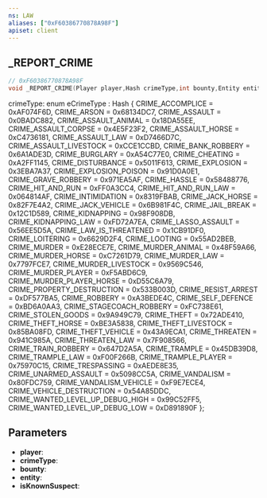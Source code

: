 ```yaml
---
ns: LAW
aliases: ["0xF60386770878A98F"]
apiset: client
---
```

## _REPORT_CRIME

```c
// 0xF60386770878A98F
void _REPORT_CRIME(Player player,Hash crimeType,int bounty,Entity entity,BOOL isKnownSuspect);
```

crimeType:
enum eCrimeType : Hash
{
	CRIME_ACCOMPLICE = 0xAF074F6D,
	CRIME_ARSON = 0x68134DC7,
	CRIME_ASSAULT = 0x0BADC882,
	CRIME_ASSAULT_ANIMAL = 0x18DA55EE,
	CRIME_ASSAULT_CORPSE = 0x4E5F23F2,
	CRIME_ASSAULT_HORSE = 0xC4736181,
	CRIME_ASSAULT_LAW = 0xD7466D7C,
	CRIME_ASSAULT_LIVESTOCK = 0xCCE1CCBD,
	CRIME_BANK_ROBBERY = 0x6A1ADE3D,
	CRIME_BURGLARY = 0xA54C77E0,
	CRIME_CHEATING = 0xA2FF1145,
	CRIME_DISTURBANCE = 0x5011F613,
	CRIME_EXPLOSION = 0x3EBA7A37,
	CRIME_EXPLOSION_POISON = 0x91D0A0E1,
	CRIME_GRAVE_ROBBERY = 0x971EA5AF,
	CRIME_HASSLE = 0x58488776,
	CRIME_HIT_AND_RUN = 0xFF0A3CC4,
	CRIME_HIT_AND_RUN_LAW = 0x064814AF,
	CRIME_INTIMIDATION = 0x8319FBAB,
	CRIME_JACK_HORSE = 0x82F7E4A2,
	CRIME_JACK_VEHICLE = 0x6B981F4C,
	CRIME_JAIL_BREAK = 0x12C1D589,
	CRIME_KIDNAPPING = 0x98F908DB,
	CRIME_KIDNAPPING_LAW = 0xFD72A7EA,
	CRIME_LASSO_ASSAULT = 0x56EE5D5A,
	CRIME_LAW_IS_THREATENED = 0x1CB91DF0,
	CRIME_LOITERING = 0x6629D2F4,
	CRIME_LOOTING = 0x55AD2BEB,
	CRIME_MURDER = 0xE28ECE7E,
	CRIME_MURDER_ANIMAL = 0x48F59A66,
	CRIME_MURDER_HORSE = 0xC7261D79,
	CRIME_MURDER_LAW = 0x7797FCE7,
	CRIME_MURDER_LIVESTOCK = 0x9569C546,
	CRIME_MURDER_PLAYER = 0xF5ABD6C9,
	CRIME_MURDER_PLAYER_HORSE = 0xD55C6A79,
	CRIME_PROPERTY_DESTRUCTION = 0x533B003D,
	CRIME_RESIST_ARREST = 0xDF577BA5,
	CRIME_ROBBERY = 0xA3BEDE4C,
	CRIME_SELF_DEFENCE = 0xBD6A0AA3,
	CRIME_STAGECOACH_ROBBERY = 0xFC738E61,
	CRIME_STOLEN_GOODS = 0x9A949C79,
	CRIME_THEFT = 0x72ADE410,
	CRIME_THEFT_HORSE = 0xBE3A5838,
	CRIME_THEFT_LIVESTOCK = 0x85BA08FD,
	CRIME_THEFT_VEHICLE = 0x43A9ECA1,
	CRIME_THREATEN = 0x941C985A,
	CRIME_THREATEN_LAW = 0x7F908566,
	CRIME_TRAIN_ROBBERY = 0x647D2A5A,
	CRIME_TRAMPLE = 0x45DB39D8,
	CRIME_TRAMPLE_LAW = 0xF00F266B,
	CRIME_TRAMPLE_PLAYER = 0x75970C15,
	CRIME_TRESPASSING = 0xAEDE8E35,
	CRIME_UNARMED_ASSAULT = 0x5098CC5A,
	CRIME_VANDALISM = 0x80FDC759,
	CRIME_VANDALISM_VEHICLE = 0xF9E7ECE4,
	CRIME_VEHICLE_DESTRUCTION = 0x54A85DDC,
	CRIME_WANTED_LEVEL_UP_DEBUG_HIGH = 0x99C52FF5,
	CRIME_WANTED_LEVEL_UP_DEBUG_LOW = 0xD891890F
};

## Parameters
* **player**:
* **crimeType**:
* **bounty**:
* **entity**:
* **isKnownSuspect**:



